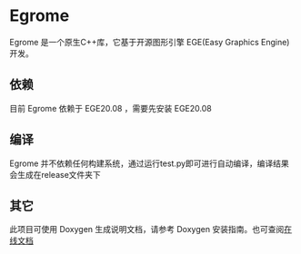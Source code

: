 # Egrome

Egrome 是一个原生C++库，它基于开源图形引擎 EGE(Easy Graphics Engine) 开发。

## 依赖
目前 Egrome 依赖于 EGE20.08 ，需要先安装 EGE20.08 

## 编译
Egrome 并不依赖任何构建系统，通过运行test.py即可进行自动编译，编译结果会生成在release文件夹下

## 其它
此项目可使用 Doxygen 生成说明文档，请参考 Doxygen 安装指南。也可查阅[在线文档](https://anglebase.github.io/Egrome/html/index.html)
